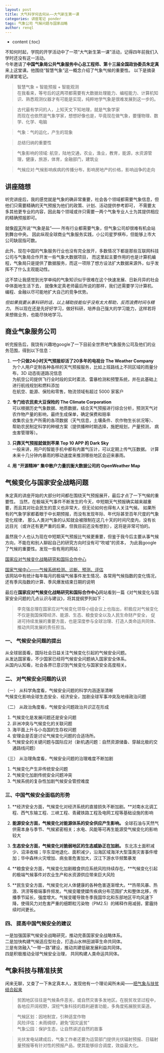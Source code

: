 ```yaml
---
layout: post
title: 大气科学何去何从——大气新生第一课
categories: 讲座笔记 ponder
tags: 气象公司 气候问题与国家战略
author: renql
---
```


* content
{:toc}

不知何时起，学院的开学活动中了一项“大气新生第一课”活动，记得四年前我们入学时还没有这一活动。  
今年邀请了**中国气象局公共气象服务中心总工程师、第十三届全国政协委员朱定真**来上这堂课。他围绕“智慧气象”这一概念介绍了气象气候的重要性。
以下是摘录的课堂笔记。

> 智慧气象 = 智能预报 + 智能观测  
在我看来，等号后的这两项都需要有大数据处理能力、编程能力、计算机知识、熟悉观测仪器才有可能是实现，纯粹地学气象是很难发展到这一步的。

> 古代最有学问的人，上知天文下知地理，就是气象学家  
> 而现在也依然是气象学家，想想好像也是，毕竟现在做气象，要懂物理、数学、化学、电脑

> 气象：气的运化，产生的现象

> 总结归纳的重要性

> 气象影响的领域: 航空，陆地交通，农业，渔业，教育，能源，水资源管理，健康，旅游，体育，金融部门，建筑业

> 气候应对:气候影响疾病的传播分布，影响房地产的价格，影响战争的走向




## 讲座随想
听完讲座后，我的感觉就是气象的确非常重要，社会各个领域都需要气象信息，但他们只需要精确的天气预报为他们的政策、计划、活动提供参考即可，
不需要太多其他更专业的内容，因此每个领域或许只需要一两个气象专业人士为其提供相应的精确预报即可。

就像<a href="https://www.zhihu.com/question/268880036/answer/408634314" target="_blank">观天</a>所说“气象是盐”——
所有行业都需要气象，但气象公司却很难有机会站到舞台中央。
因此纵观全球商业气象服务实践，小公司星罗棋布，但能够上市大公司缺屈指可数。

此外，现在中国的气象服务行业也没有完全放开，多数情况下都是那些互联网科技公司与气象局合作开发一些气象大数据项目，
而这里起主要作用的也是计算机编程，气象局只是提供了数据服务，而这一项除了想方设法扩大数据来源外，似乎发挥不了什么主观能动性。

这不禁让我感觉到光学单纯的气象知识似乎很难在这个快速发展、日新月异的社会中体面地生活下去，
就像朱定真老师最后所说的那样，我们还需要学习计算机、编程、金融以尽可能地扩大自己的竞争优势。

*但如果我要从事科研的话，以上辅助技能似乎没有太大帮助，反而浪费时间与精力*。
所以现在还是先好好学习，做好科研，培养自己强大的学习能力，这样若将来想做业务，也能尽快地学习。

## 商业气象服务公司
听完报告后，我饶有兴趣地google了一下目前全世界地气象服务公司及他们的业务范围，得到以下信息：

1. **一个只做24小时天气预报却活了20多年的电视台 The Weather Company**  
为个人用户定制各种各样的天气预报服务，比如上班路线上不同区域的雨量分布，3D 动态街道路况信息  
为航空公司提供飞行全时段的实时紊流、雷暴检测和预警系统，并在此基础上进行航线规划和燃料添加  
在航空、能源、保险和零售，物流领域有超过 5000 家客户  

2. **专门给农民卖大豆保险的 The Climate Corporation**  
可以根据历史气象数据、地质数据，结合天气预报进行综合分析，预测天气对农作物产量的影响，最终生成保单，确定保费和赔率  
收集农业生产所需的各项数据（天气信息，土壤条件、农作物生长状况等）、帮助农民制定科学的种植方案（提供播种时期选择，施肥规划，产量预测， 病虫害管理等）。  

3. **只靠天气预报就做到苹果 Top 10 APP 的 Dark Sky**  
一般来讲，用户的智能手机中都有内置气压计，可以定期上传气压数据。
计算未来十几分钟内暴雨的移动速度来推测哪些地区会迎来暴雨。  
  
4. **用 “开源精神” 集中散户力量抗衡大数据公司的 OpenWeather Map**  

## 气候变化与国家安全战略问题
朱定真的讲座开始的大部分时间都在围绕天气预报展开，最后才点了一下气候的重要性。
当然，在极端天气事件不断发生的今天，中短期天气预报确实越来越重要，而且其对社会民生的意义也非常大，但无论如何也得有人关注气候。
如果所有的气象学家都着眼于中长期预报，而没有发现年际、年代际甚至百年尺度的气象变化规律，
那么人类对气象的认知就会被限制在这几十天的时间尺度内，没有长远目光（或许还有更严重的后果，但我目前还没有想到），这将是非常可怕的。

虽然我个人也认为现在中短期天气预报比气候更重要，但鉴于我今后主要从事气候方向，不能在和别人聊起自己的研究方向时没有可“吹嘘”的资本，
为此我google了气候的重要性。发现一些有用的网站： 

<a href="http://www.ncsc.org.cn/" target="_blank">国家应对气候变化战略研究和国际合作中心</a>  

<a href="http://cmdp.ncc-cma.net/cn/index.htm" target="_blank">国家气候中心——气候系统检测、诊断、预测、评估</a>  
该网站中有统计每年每月的极端气候事件发生情况、各常用气候指数的变化情况，还有季风指数的计算、季风爆发结束日期的说明

最后在**国家应对气候变化战略研究和国际合作中心**网站看到一篇《对气候变化与国家安全问题的几点认识与建议》，将其提纲罗列如下：

> 李克强总理在国家应对气候变化领导小组会议上也指出，积极应对气候变化不仅是我国保障经济、能源、生态、粮食安全以及人民生命财产安全，
促进可持续发展的重要方面，也是深度参与全球治理、打造人类命运共同体、推动共同发展的责任担当。 

### 一、 气候安全问题的提出
从全球层面看，国际社会日益关注气候变化引起的气候安全问题。  
从发达国家看，不少国家已经将气候安全问题纳入国家安全体系。  
从国内认知看，社会各界已意识到气候变化与国家安全高度相关。  

### 二、 对气候安全问题的认识 ###
（一） 从科学角度看，气候安全问题的科学内涵逐渐清晰  
气候变化影响全球生态安全、经济安全，加剧全球军事冲突及地缘政治问题

（二） 从政治角度看，气候安全问题政治共识正在形成  
   1. 气候变化是发展问题还是安全问题  
   2. 非洲冲突与气候变化的关联问题  
   3. 海平面上升与小岛国的生存权问题  
   4. 安理会是否是讨论气候变化问题的合适场所。  
   5. 气候安全的关键问题与国际应对（新机遇问题：自然资源储备、穿越北极的交通路线问题）  

（三） 从治理角度看，气候安全问题的治理难度不断加剧
1. 气候变化产生非传统安全问题  
2. 气候变化加剧传统安全问题冲突  
3. 气候系统的复杂性加剧气候安全管控难度  

### 三、中国气候安全面临的形势 ###
1. **经济安全方面，气候变化对经济系统的直接损失不断加剧。**对南水北调工程、西气东输工程、三峡工程、青藏铁路工程及电网工程等基础设施的影响

2. **能源安全方面，气候变化对能源体系的安全供应产生影响。** 全球石油与天然气供需本身与季节、气候紧密相关；水电、风能等可再生能源受气候变化的影响较大
 
3. **生态安全方面，气候变化对脆弱地区的生态威胁正在加剧。** 东北冻土面积减少、沼泽收缩；华东湿地退化、面积减少，沿海区域海洋大型藻类灾害事件增加；华中森林火灾增加、病虫害危害加大，汉江下游水华频繁暴发

4. **粮食安全方面，气候变化加剧粮食供应系统风险持续存在。**气候变化引起的极端气候事件对农业生产和水资源供应带来巨大风险 
 
5. **民生安全方面，气候变化对人体健康的各种危害逐渐增大。**热带风暴、热浪、洪涝等极端事件频发。气候变暖使媒传疾病分布范围扩大和整体北移，传播季节延长，强度增大。气候变暖导致冬季我国华北和东部地区平均风速下降，使得风力对危害严重的细颗粒污染物（PM2.5）的稀释作用减弱，雾霾持续时间更长。

### 四、 提高中国气候安全的建议 ###
一是加强国家气候安全战略研究，推动完善国家安全战略体系。  
二是加快构建气候适应型社会，打造山水林田湖草生命共同体。  
三是有效融入“一带一路”建设，推动共建低碳发展利益共同体。  
四是积极推动全球气候安全治理， 共同构建人类命运共同体。  

## 气象科技与精准扶贫
闲来无聊，又查了一下朱定真本人，发现他有一个理论闻所未闻——<a href="http://www.hebqx.com/a/sjz/xwdt/mtjj/2018/0411/41868.html" target="_blank">把气象与扶贫结合起来</a>

> 贫困地区往往是气候条件恶劣，或自然灾害多发地区。在脱贫攻坚过程中，各地应开阔视野，深挖气象科技的趋利避害功能，多角度拓展脱贫渠道。   

> 气候区划：因地制宜，引种适宜作物  
> 风险评估：未雨绸缪，避免“因灾返贫”  
> 气象公园：保护生态，让自然讲述自然的故事  

> 光伏发电站建成后，气象工作者还要为运营部门提供光伏辐射预报、日辐射量预报等有针对性的预报产品，使其能够综合调度，效益最大化。
